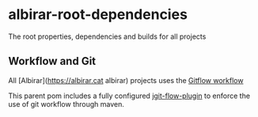 # albirar-root-dependencies
The root properties, dependencies and builds for all projects

## Workflow and Git

All [Albirar](https://albirar.cat albirar) projects uses the [Gitflow workflow](https://www.atlassian.com/git/tutorials/comparing-workflows/gitflow-workflow "GitFlow workflow")

This parent pom includes a fully configured [jgit-flow-plugin](https://bitbucket.org/atlassian/jgit-flow/wiki/Home "jgit-flow plugin") to enforce the use of git workflow through maven.

